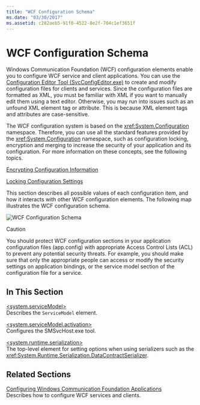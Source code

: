 ```yaml
---
title: "WCF Configuration Schema"
ms.date: "03/30/2017"
ms.assetid: c282aeb5-91f0-4522-8e2f-704c1ef3651f
---
```

# WCF Configuration Schema
Windows Communication Foundation (WCF) configuration elements enable you to configure WCF service and client applications. You can use the [Configuration Editor Tool (SvcConfigEditor.exe)](../../../../../docs/framework/wcf/configuration-editor-tool-svcconfigeditor-exe.md) to create and modify configuration files for clients and services. Since the configuration files are formatted as XML, you must be familiar with XML if you want to manually edit them using a text editor. Otherwise, you may run into issues such as an unfound XML element tag or attribute. This is because XML element tags and attributes are case-sensitive.  
  
 The WCF configuration system is based on the <xref:System.Configuration> namespace. Therefore, you can use all the standard features provided by the <xref:System.Configuration> namespace, such as configuration locking, encryption and merging to increase the security of your application and its configuration. For more information on these concepts, see the following topics.  
  
 [Encrypting Configuration Information](http://go.microsoft.com/fwlink/?LinkId=95337)  
  
 [Locking Configuration Settings](http://go.microsoft.com/fwlink/?LinkId=95338)  
  
 This section describes all possible values of each configuration item, and how it interacts with other WCF configuration elements. The following map illustrates the WCF configuration schema.  
  
 ![WCF Configuration Schema](../../../../../docs/framework/configure-apps/file-schema/wcf/media/orcasconfigschema.gif "OrcasConfigSchema")  
  
> [!CAUTION]
>  You should protect WCF configuration sections in your application configuration files (app.config) with appropriate Access Control Lists (ACL) to prevent any potential security threats.  For example, you should make sure that only the appropriate people can access or modify the security settings on application bindings, or the service model section of the configuration file for a service.  
  
## In This Section  
 [\<system.serviceModel>](../../../../../docs/framework/configure-apps/file-schema/wcf/system-servicemodel.md)  
 Describes the `ServiceModel` element.  
  
 [\<system.serviceModel.activation>](../../../../../docs/framework/configure-apps/file-schema/wcf/system-servicemodel-activation.md)  
 Configures the SMSvcHost.exe tool.  
  
 [\<system.runtime.serialization>](../../../../../docs/framework/configure-apps/file-schema/wcf/system-runtime-serialization.md)  
 The top-level element for setting options when using serializers such as the <xref:System.Runtime.Serialization.DataContractSerializer>.  
  
## Related Sections  
 [Configuring Windows Communication Foundation Applications](http://msdn.microsoft.com/library/13cb368e-88d4-4c61-8eed-2af0361c6d7a)  
 Describes how to configure WCF services and clients.
